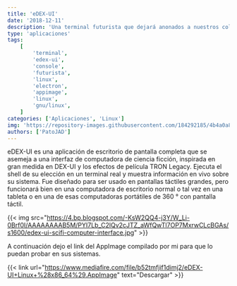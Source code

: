 ```yaml
---
title: 'eDEX-UI'
date: '2018-12-11'
description: 'Una terminal futurista que dejará anonados a nuestros colegas'
type: 'aplicaciones'
tags:
    [
        'terminal',
        'edex-ui',
        'console',
        'futurista',
        'linux',
        'electron',
        'appimage',
        'linux',
        'gnu/linux',
    ]
categories: ['Aplicaciones', 'Linux']
img: 'https://repository-images.githubusercontent.com/184292185/4b4a0a80-6b75-11e9-98f6-416ab15aea29'
authors: ['PatoJAD']
---
```


eDEX-UI es una aplicación de escritorio de pantalla completa que se asemeja a una interfaz de computadora de ciencia ficción, inspirada en gran medida en DEX-UI y los efectos de película TRON Legacy. Ejecuta el shell de su elección en un terminal real y muestra información en vivo sobre su sistema. Fue diseñado para ser usado en pantallas táctiles grandes, pero funcionará bien en una computadora de escritorio normal o tal vez en una tableta o en una de esas computadoras portátiles de 360 ° con pantalla táctil.

{{< img src="https://4.bp.blogspot.com/-KsW2QQ4-j3Y/W_Li-0Brf0I/AAAAAAAAB5M/PYI7Lb_C2lQv2cJTZ_aWfQwTl7OP7MxrwCLcBGAs/s1600/edex-ui-scifi-computer-interface.jpg" >}}

A continuación dejo el link del AppImage compilado por mi para que lo puedan probar en sus sistemas.

{{< link url="https://www.mediafire.com/file/b52tmfjif1dimj2/eDEX-UI+Linux+%28x86_64%29.AppImage" text="Descargar" >}}
